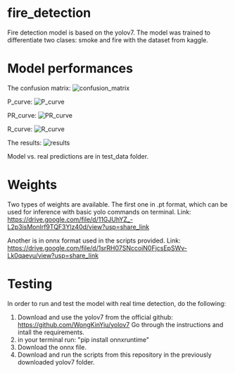 # fire_detection
Fire detection model is based on the yolov7.  The model was trained to differentiate two clases: smoke and fire with the dataset from kaggle.




# Model performances

The confusion matrix: 
![confusion_matrix](https://user-images.githubusercontent.com/47181212/231272843-0e594303-4980-4b18-8fc9-3dd4f629b200.png)

P_curve: 
![P_curve](https://user-images.githubusercontent.com/47181212/231273298-7cf301bf-3ea6-465d-9b63-c1a2b7f7c54d.png)

PR_curve:
![PR_curve](https://user-images.githubusercontent.com/47181212/231273174-e9ddda22-23ba-41e9-8d05-27f77cd27154.png)

R_curve:
![R_curve](https://user-images.githubusercontent.com/47181212/231273308-46a94895-4b36-4bee-8db9-596102c6d390.png)

The results:
![results](https://user-images.githubusercontent.com/47181212/231273184-5e1846a5-af63-4c50-b301-dba989d5371f.png)



Model vs. real predictions are in test_data folder.

# Weights
Two types of weights are available. The first one in .pt format, which can be used for inference with basic yolo commands on terminal. Link: https://drive.google.com/file/d/11GJUhYZ_-L2p3isMonlrf9TQF3Ylz40d/view?usp=share_link

Another is in onnx format used in the scripts provided. Link: https://drive.google.com/file/d/1srRH07SNccoiN0FjcsEpSWv-Lk0qaevu/view?usp=share_link


# Testing

In order to run and test the model with real time detection, do the following:
  1. Download and use the yolov7 from the official github: https://github.com/WongKinYiu/yolov7
     Go through the instructions and intall the requirements.
  2. in your terminal run: "pip install onnxruntime"
  3. Download the onnx file.
  4. Download and run the scripts from this repository in the previously downloaded yolov7 folder.
  
